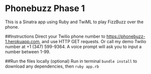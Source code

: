 # Phonebuzz Phase 1

This is a Sinatra app using Ruby and TwiML to play FizzBuzz over the phone.

##Instructions
Direct your Twilio phone number to https://phonebuzz-1.herokuapp.com, and use HTTP GET requests.
Or call my demo Twilio number at +1 (347) 599-9364. A voice prompt will ask you to input a number between 1-99.

##Run the files locally (optional)
Run in terminal
`bundle install` to download any dependencies, then `ruby app.rb`
